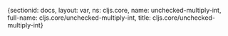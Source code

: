 {sectionid: docs, layout: var, ns: cljs.core, name: unchecked-multiply-int, full-name: cljs.core/unchecked-multiply-int,
  title: cljs.core/unchecked-multiply-int}
